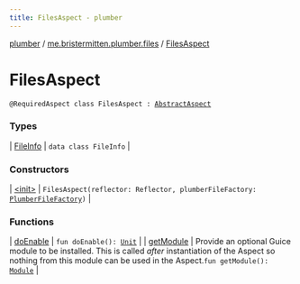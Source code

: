 ```yaml
---
title: FilesAspect - plumber
---
```


[plumber](../../index.html) / [me.bristermitten.plumber.files](../index.html) / [FilesAspect](./index.html)

# FilesAspect

`@RequiredAspect class FilesAspect : `[`AbstractAspect`](../../me.bristermitten.plumber.aspect/-abstract-aspect/index.html)

### Types

| [FileInfo](-file-info/index.html) | `data class FileInfo` |

### Constructors

| [&lt;init&gt;](-init-.html) | `FilesAspect(reflector: Reflector, plumberFileFactory: `[`PlumberFileFactory`](../-plumber-file-factory/index.html)`)` |

### Functions

| [doEnable](do-enable.html) | `fun doEnable(): `[`Unit`](https://kotlinlang.org/api/latest/jvm/stdlib/kotlin/-unit/index.html) |
| [getModule](get-module.html) | Provide an optional Guice module to be installed. This is called *after* instantiation of the Aspect so nothing from this module can be used in the Aspect.`fun getModule(): `[`Module`](https://google.github.io/guice/api-docs/latest/javadoc/com/google/inject/Module.html) |

